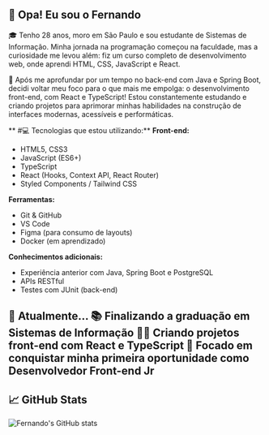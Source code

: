 ## 👋 Opa! Eu sou o Fernando

🎓 Tenho 28 anos, moro em São Paulo e sou estudante de Sistemas de Informação. Minha jornada na programação começou na faculdade, mas a curiosidade me levou além: fiz um curso completo de desenvolvimento web, onde aprendi HTML, CSS, JavaScript e React.

🧠 Após me aprofundar por um tempo no back-end com Java e Spring Boot, decidi voltar meu foco para o que mais me empolga: o desenvolvimento front-end, com React e TypeScript! Estou constantemente estudando e criando projetos para aprimorar minhas habilidades na construção de interfaces modernas, acessíveis e performáticas.

** #💻 Tecnologias que estou utilizando:**
**Front-end:**
- HTML5, CSS3
- JavaScript (ES6+)
- TypeScript
- React (Hooks, Context API, React Router)
- Styled Components / Tailwind CSS

**Ferramentas:**
- Git & GitHub
- VS Code
- Figma (para consumo de layouts)
- Docker (em aprendizado)

**Conhecimentos adicionais:**
- Experiência anterior com Java, Spring Boot e PostgreSQL
- APIs RESTful
- Testes com JUnit (back-end)

📌 Atualmente...
📚 Finalizando a graduação em Sistemas de Informação
👨‍💻 Criando projetos front-end com React e TypeScript
🎯 Focado em conquistar minha primeira oportunidade como Desenvolvedor Front-end Jr
---

## 📈 GitHub Stats

![Fernando's GitHub stats](https://github-readme-stats.vercel.app/api?username=einand0&show_icons=true&theme=radical)

